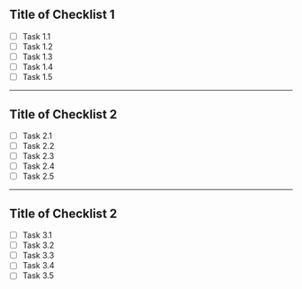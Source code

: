 ## Title of Checklist 1
* [ ] Task 1.1
* [ ] Task 1.2
* [ ] Task 1.3
* [ ] Task 1.4
* [ ] Task 1.5
-------
## Title of Checklist 2
* [ ] Task 2.1
* [ ] Task 2.2
* [ ] Task 2.3
* [ ] Task 2.4
* [ ] Task 2.5
-------
## Title of Checklist 2
* [ ] Task 3.1
* [ ] Task 3.2
* [ ] Task 3.3
* [ ] Task 3.4
* [ ] Task 3.5
